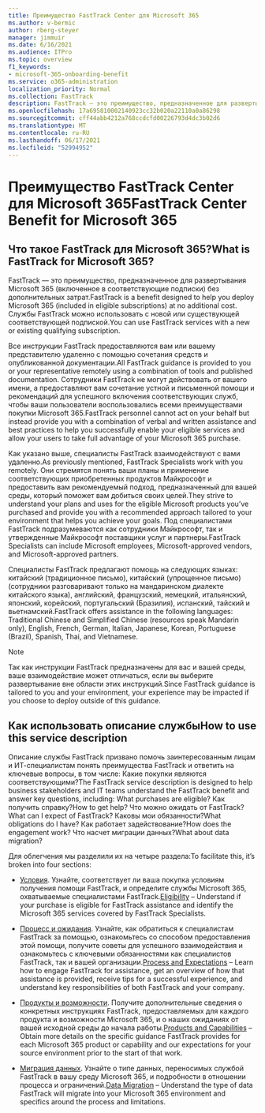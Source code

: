 ```yaml
---
title: Преимущество FastTrack Center для Microsoft 365
ms.author: v-bermic
author: rberg-steyer
manager: jimmuir
ms.date: 6/16/2021
ms.audience: ITPro
ms.topic: overview
f1_keywords:
- microsoft-365-onboarding-benefit
ms.service: o365-administration
localization_priority: Normal
ms.collection: FastTrack
description: FastTrack — это преимущество, предназначенное для развертывания Microsoft 365 (включенное в соответствующие подписки) без дополнительных затрат. Службы FastTrack можно использовать с новой или существующей соответствующей подпиской.
ms.openlocfilehash: 17a695810002140923cc32b020a22110a0a86298
ms.sourcegitcommit: cff44abb4212a768ccdcfd00226793d4dc3b02d6
ms.translationtype: MT
ms.contentlocale: ru-RU
ms.lasthandoff: 06/17/2021
ms.locfileid: "52994952"
---
```

# <a name="fasttrack-center-benefit-for-microsoft-365"></a><span data-ttu-id="22d33-104">Преимущество FastTrack Center для Microsoft 365</span><span class="sxs-lookup"><span data-stu-id="22d33-104">FastTrack Center Benefit for Microsoft 365</span></span>

## <a name="what-is-fasttrack-for-microsoft-365"></a><span data-ttu-id="22d33-105">Что такое FastTrack для Microsoft 365?</span><span class="sxs-lookup"><span data-stu-id="22d33-105">What is FastTrack for Microsoft 365?</span></span>

<span data-ttu-id="22d33-106">FastTrack — это преимущество, предназначенное для развертывания Microsoft 365 (включенное в соответствующие подписки) без дополнительных затрат.</span><span class="sxs-lookup"><span data-stu-id="22d33-106">FastTrack is a benefit designed to help you deploy Microsoft 365 (included in eligible subscriptions) at no additional cost.</span></span> <span data-ttu-id="22d33-107">Службы FastTrack можно использовать с новой или существующей соответствующей подпиской.</span><span class="sxs-lookup"><span data-stu-id="22d33-107">You can use FastTrack services with a new or existing qualifying subscription.</span></span>

<span data-ttu-id="22d33-108">Все инструкции FastTrack предоставляются вам или вашему представителю удаленно с помощью сочетания средств и опубликованной документации.</span><span class="sxs-lookup"><span data-stu-id="22d33-108">All FastTrack guidance is provided to you or your representative remotely using a combination of tools and published documentation.</span></span> <span data-ttu-id="22d33-109">Сотрудники FastTrack не могут действовать от вашего имени, а предоставляют вам сочетание устной и письменной помощи и рекомендаций для успешного включения соответствующих служб, чтобы ваши пользователи воспользовались всеми преимуществами покупки Microsoft 365.</span><span class="sxs-lookup"><span data-stu-id="22d33-109">FastTrack personnel cannot act on your behalf but instead provide you with a combination of verbal and written assistance and best practices to help you successfully enable your eligible services and allow your users to take full advantage of your Microsoft 365 purchase.</span></span>

<span data-ttu-id="22d33-110">Как указано выше, специалисты FastTrack взаимодействуют с вами удаленно.</span><span class="sxs-lookup"><span data-stu-id="22d33-110">As previously mentioned, FastTrack Specialists work with you remotely.</span></span> <span data-ttu-id="22d33-111">Они стремятся понять ваши планы и применение соответствующих приобретенных продуктов Майкрософт и предоставить вам рекомендуемый подход, предназначенный для вашей среды, который поможет вам добиться своих целей.</span><span class="sxs-lookup"><span data-stu-id="22d33-111">They strive to understand your plans and uses for the eligible Microsoft products you’ve purchased and provide you with a recommended approach tailored to your environment that helps you achieve your goals.</span></span> <span data-ttu-id="22d33-112">Под специалистами FastTrack подразумеваются как сотрудники Майкрософт, так и утвержденные Майкрософт поставщики услуг и партнеры.</span><span class="sxs-lookup"><span data-stu-id="22d33-112">FastTrack Specialists can include Microsoft employees, Microsoft-approved vendors, and Microsoft-approved partners.</span></span>

<span data-ttu-id="22d33-113">Специалисты FastTrack предлагают помощь на следующих языках: китайский (традиционное письмо), китайский (упрощенное письмо) (сотрудники разговаривают только на мандаринском диалекте китайского языка), английский, французский, немецкий, итальянский, японский, корейский, португальский (Бразилия), испанский, тайский и вьетнамский.</span><span class="sxs-lookup"><span data-stu-id="22d33-113">FastTrack offers assistance in the following languages: Traditional Chinese and Simplified Chinese (resources speak Mandarin only), English, French, German, Italian, Japanese, Korean, Portuguese (Brazil), Spanish, Thai, and Vietnamese.</span></span>

> [!NOTE]
> <span data-ttu-id="22d33-114">Так как инструкции FastTrack предназначены для вас и вашей среды, ваше взаимодействие может отличаться, если вы выберите развертывание вне области этих инструкций.</span><span class="sxs-lookup"><span data-stu-id="22d33-114">Since FastTrack guidance is tailored to you and your environment, your experience may be impacted if you choose to deploy outside of this guidance.</span></span>

## <a name="how-to-use-this-service-description"></a><span data-ttu-id="22d33-115">Как использовать описание службы</span><span class="sxs-lookup"><span data-stu-id="22d33-115">How to use this service description</span></span>

<span data-ttu-id="22d33-116">Описание службы FastTrack призвано помочь заинтересованным лицам и ИТ-специалистам понять преимущества FastTrack и ответить на ключевые вопросы, в том числе: Какие покупки являются соответствующими?</span><span class="sxs-lookup"><span data-stu-id="22d33-116">The FastTrack service description is designed to help business stakeholders and IT teams understand the FastTrack benefit and answer key questions, including: What purchases are eligible?</span></span> <span data-ttu-id="22d33-117">Как получить справку?</span><span class="sxs-lookup"><span data-stu-id="22d33-117">How to get help?</span></span> <span data-ttu-id="22d33-118">Что можно ожидать от FastTrack?</span><span class="sxs-lookup"><span data-stu-id="22d33-118">What can I expect of FastTrack?</span></span> <span data-ttu-id="22d33-119">Каковы мои обязанности?</span><span class="sxs-lookup"><span data-stu-id="22d33-119">What obligations do I have?</span></span> <span data-ttu-id="22d33-120">Как работает задействование?</span><span class="sxs-lookup"><span data-stu-id="22d33-120">How does the engagement work?</span></span> <span data-ttu-id="22d33-121">Что насчет миграции данных?</span><span class="sxs-lookup"><span data-stu-id="22d33-121">What about data migration?</span></span>

<span data-ttu-id="22d33-122">Для облегчения мы разделили их на четыре раздела:</span><span class="sxs-lookup"><span data-stu-id="22d33-122">To facilitate this, it’s broken into four sections:</span></span>

  - <span data-ttu-id="22d33-123">[Условия](eligibility.md). Узнайте, соответствует ли ваша покупка условиям получения помощи FastTrack, и определите службы Microsoft 365, охватываемые специалистами FastTrack.</span><span class="sxs-lookup"><span data-stu-id="22d33-123">[Eligibility](eligibility.md) – Understand if your purchase is eligible for FastTrack assistance and identify the Microsoft 365 services covered by FastTrack Specialists.</span></span>

  - <span data-ttu-id="22d33-124">[Процесс и ожидания](process-and-expectations.md). Узнайте, как обратиться к специалистам FastTrack за помощью, ознакомьтесь со способом предоставления этой помощи, получите советы для успешного взаимодействия и ознакомьтесь с ключевыми обязанностями как специалистов FastTrack, так и вашей организации.</span><span class="sxs-lookup"><span data-stu-id="22d33-124">[Process and Expectations](process-and-expectations.md) – Learn how to engage FastTrack for assistance, get an overview of how that assistance is provided, receive tips for a successful experience, and understand key responsibilities of both FastTrack and your company.</span></span>

  - <span data-ttu-id="22d33-125">[Продукты и возможности](products-and-capabilities.md). Получите дополнительные сведения о конкретных инструкциях FastTrack, предоставляемых для каждого продукта и возможности Microsoft 365, и о наших ожиданиях от вашей исходной среды до начала работы.</span><span class="sxs-lookup"><span data-stu-id="22d33-125">[Products and Capabilities](products-and-capabilities.md) – Obtain more details on the specific guidance FastTrack provides for each Microsoft 365 product or capability and our expectations for your source environment prior to the start of that work.</span></span>

  - <span data-ttu-id="22d33-126">[Миграция данных](data-migration.md). Узнайте о типе данных, переносимых службой FastTrack в вашу среду Microsoft 365, и подробности в отношении процесса и ограничений.</span><span class="sxs-lookup"><span data-stu-id="22d33-126">[Data Migration](data-migration.md) – Understand the type of data FastTrack will migrate into your Microsoft 365 environment and specifics around the process and limitations.</span></span>
